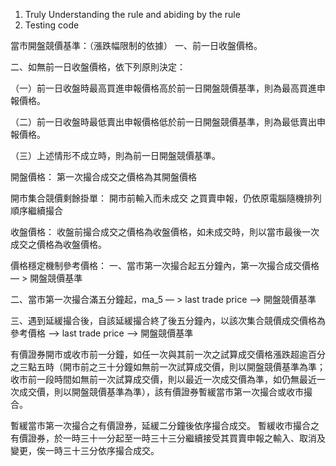 1. Truly Understanding the rule and abiding by the rule
2. Testing code

當市開盤競價基準：（漲跌幅限制的依據）
一、前一日收盤價格。

二、如無前一日收盤價格，依下列原則決定：

（一）前一日收盤時最高買進申報價格高於前一日開盤競價基準，則為最高買進申報價格。

（二）前一日收盤時最低賣出申報價格低於前一日開盤競價基準，則為最低賣出申報價格。

（三）上述情形不成立時，則為前一日開盤競價基準。


開盤價格：
第一次撮合成交之價格為其開盤價格

開市集合競價剩餘掛單：
開市前輸入而未成交
之買賣申報，仍依原電腦隨機排列順序繼續撮合

收盤價格：
收盤前撮合成交之價格為收盤價格，如未成交時，則以當市最後一次成交之價格為收盤價格。

價格穩定機制參考價格：
一、當市第一次撮合起五分鐘內，第一次撮合成交價格 — > 開盤競價基準

二、當市第一次撮合滿五分鐘起，ma_5 — > last trade price —> 開盤競價基準

三、遇到延緩撮合後，自該延緩撮合終了後五分鐘內，以該次集合競價成交價格為參考價格 —> last trade price —> 開盤競價基準

有價證券開市或收市前一分鐘，如任一次與其前一次之試算成交價格漲跌超逾百分之三點五時（開市前之三十分鐘如無前一次試算成交價，則以開盤競價基準為準；收市前一段時間如無前一次試算成交價，則以最近一次成交價為準，如仍無最近一次成交價，則以開盤競價基準為準），該有價證券暫緩當市第一次撮合或收市撮合。

暫緩當市第一次撮合之有價證券，延緩二分鐘後依序撮合成交。
暫緩收市撮合之有價證券，於一時三十一分起至一時三十三分繼續接受其買賣申報之輸入、取消及變更，俟一時三十三分依序撮合成交。
